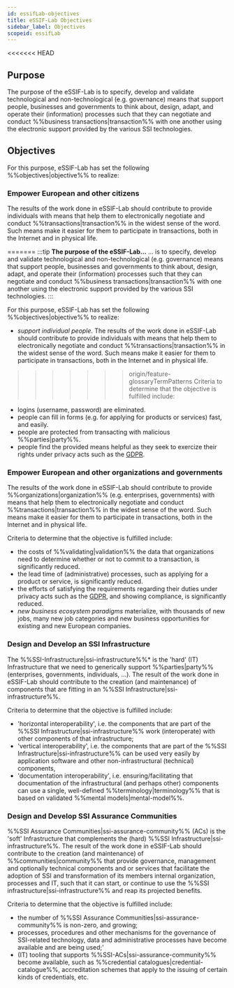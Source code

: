 ```yaml
---
id: essifLab-objectives
title: eSSIF-Lab Objectives
sidebar_label: Objectives
scopeid: essifLab
---
```


<<<<<<< HEAD
## Purpose
The purpose of the eSSIF-Lab is to specify, develop and validate technological and non-technological (e.g. governance) means that support people, businesses and governments to think about, design, adapt, and operate their (information) processes such that they can negotiate and conduct %%business transactions|transaction%% with one another using the electronic support provided by the various SSI technologies.

## Objectives
For this purpose, eSSIF-Lab has set the following %%objectives|objective%% to realize:

### Empower European and other citizens
The results of the work done in eSSIF-Lab should contribute to provide individuals with means that help them to electronically negotiate and conduct %%transactions|transaction%% in the widest sense of the word. Such means make it easier for them to participate in transactions, both in the Internet and in physical life.

=======
:::tip **The purpose of the eSSIF-Lab...**
... is to specify, develop and validate technological and non-technological (e.g. governance) means that support people, businesses and governments to think about, design, adapt, and operate their (information) processes such that they can negotiate and conduct %%business transactions|transaction%% with one another using the electronic support provided by the various SSI technologies.
:::

For this purpose, eSSIF-Lab has set the following %%objectives|objective%% to realize:

- *support individual people*. The results of the work done in eSSIF-Lab should contribute to provide individuals with means that help them to electronically negotiate and conduct %%transactions|transaction%% in the widest sense of the word. Such means make it easier for them to participate in transactions, both in the Internet and in physical life.
>>>>>>> origin/feature-glossaryTermPatterns
Criteria to determine that the objective is fulfilled include:
  - logins (username, password) are eliminated.
  - people can fill in forms (e.g. for applying for products or services) fast, and easily.
  - people are protected from transacting with malicious %%parties|party%%.
  - people find the provided means helpful as they seek to exercize their rights under privacy acts such as the [GDPR](https://ec.europa.eu/info/law/law-topic/data-protection/data-protection-eu_en).

### Empower European and other organizations and governments
The results of the work done in eSSIF-Lab should contribute to provide %%organizations|organization%% (e.g. enterprises, governments) with means that help them to electronically negotiate and conduct %%transactions|transaction%% in the widest sense of the word. Such means make it easier for them to participate in transactions, both in the Internet and in physical life.

Criteria to determine that the objective is fulfilled include:
   - the costs of %%validating|validation%% the data that organizations need to determine whether or not to commit to a transaction, is significantly reduced.
   - the lead time of (administrative) processes, such as applying for a product or service, is significantly reduced.
   - the efforts of satisfying the requirements regarding their duties under privacy acts such as the [GDPR](https://ec.europa.eu/info/law/law-topic/data-protection/data-protection-eu_en), and showing compliance, is significantly reduced.
   - *new business ecosystem paradigms* materialize, with thousands of new jobs, many new job categories and new business opportunities for existing and new European companies.
### Design and Develop an SSI Infrastructure
The %%SSI-Infrastructure|ssi-infrastructure%%* is the 'hard' (IT) Infrastructure that we need to generically support %%parties|party%% (enterprises, governments, individuals, ...). The result of the work done in eSSIF-Lab should contribute to the creation (and maintenance) of components that are fitting in an %%SSI Infrastructure|ssi-infrastructure%%.

Criteria to determine that the objective is fulfilled include:
- 'horizontal interoperability', i.e. the components that are part of the %%SSI Infrastructure|ssi-infrastructure%% work (interoperate) with other components of that infrastructure;
- 'vertical interoperability', i.e. the components that are part of the %%SSI Infrastructure|ssi-infrastructure%% can be used very easily by application software and other non-infrastructural (technical) components,
- 'documentation interoperability', i.e. ensuring/facilitating that documentation of the infrastructural (and perhaps other) components can use a single, well-defined %%terminology|terminology%% that is based on validated %%mental models|mental-model%%.

### Design and Develop SSI Assurance Communities
%%SSI Assurance Communities|ssi-assurance-community%% (ACs) is the 'soft' Infrastructure that complements the (hard) %%SSI Infrastructure|ssi-infrastructure%%. The result of the work done in eSSIF-Lab should contribute to the creation (and maintenance) of %%communities|community%% that provide governance, management and optionally technical components and or services that facilitate the adoption of SSI and transformation of its members internal organization, processes and IT, such that it can start, or continue to use the %%SSI infrastructure|ssi-infrastructure%% and reap its projected benefits.

Criteria to determine that the objective is fulfilled include:
- the number of %%SSI Assurance Communities|ssi-assurance-community%% is non-zero, and growing;
- processes, procedures and other mechanisms for the governance of SSI-related technology, data and administrative processes have become available and are being used;'
- (IT) tooling that supports %%SSI-ACs|ssi-assurance-community%% become available, such as %%credential catalogues|credential-catalogue%%, accreditation schemes that apply to the issuing of certain kinds of credentials, etc.
